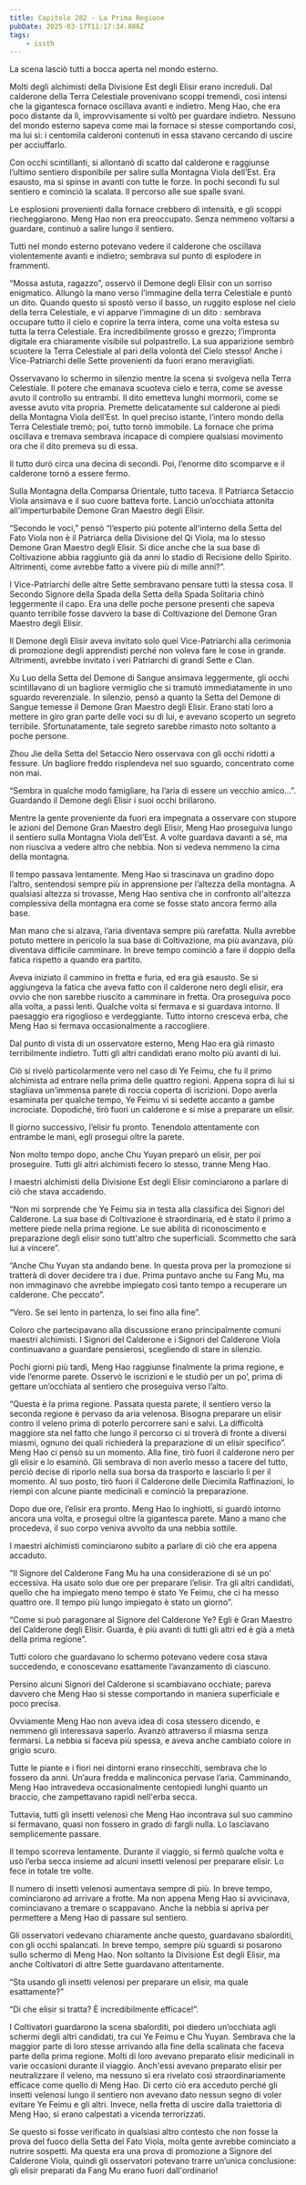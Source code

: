 ```yaml
---
title: Capitolo 282 - La Prima Regione
pubDate: 2025-03-17T11:17:34.886Z
tags:
    - issth
---
```



La scena lasciò tutti a bocca aperta nel mondo esterno.


Molti degli alchimisti della Divisione Est degli Elisir erano increduli. Dal calderone della Terra Celestiale provenivano scoppi tremendi, così intensi che la gigantesca fornace oscillava avanti e indietro. Meng Hao, che era poco distante da lì, improvvisamente si voltò per guardare indietro. Nessuno del mondo esterno sapeva come mai la fornace si stesse comportando così, ma lui sì: i centomila calderoni contenuti in essa stavano cercando di uscire per acciuffarlo.


Con occhi scintillanti, si allontanò di scatto dal calderone e raggiunse l’ultimo sentiero disponibile per salire sulla Montagna Viola dell’Est. Era esausto, ma si spinse in avanti con tutte le forze. In pochi secondi fu sul sentiero e cominciò la scalata. Il percorso alle sue spalle svanì.


Le esplosioni provenienti dalla fornace crebbero di intensità, e gli scoppi riecheggiarono. Meng Hao non era preoccupato. Senza nemmeno voltarsi a guardare, continuò a salire lungo il sentiero.


Tutti nel mondo esterno potevano vedere il calderone che oscillava violentemente avanti e indietro; sembrava sul punto di esplodere in frammenti.


“Mossa astuta, ragazzo”, osservò il Demone degli Elisir con un sorriso enigmatico. Allungò la mano verso l’immagine della terra Celestiale e puntò un dito. Quando questo si spostò verso il basso, un ruggito esplose nel cielo della terra Celestiale, e vi apparve l’immagine di un dito : sembrava occupare tutto il cielo e coprire la terra intera, come una volta estesa su tutta la terra Celestiale. Era incredibilmente grosso e grezzo; l’impronta digitale era chiaramente visibile sul polpastrello. La sua apparizione  sembrò scuotere la Terra Celestiale al pari della volontà del Cielo stesso! Anche i Vice-Patriarchi delle Sette provenienti da fuori erano meravigliati.


Osservavano lo schermo in silenzio mentre la scena si svolgeva nella Terra Celestiale. Il potere che emanava scuoteva cielo e terra, come se avesse avuto il controllo su entrambi. Il dito emetteva lunghi mormorii, come se avesse avuto vita propria. Premette delicatamente sul calderone ai piedi della Montagna Viola dell’Est. In quel preciso istante, l’intero mondo della Terra Celestiale tremò; poi, tutto tornò immobile. La fornace che prima oscillava e tremava sembrava incapace di compiere qualsiasi movimento ora che il dito premeva su di essa.


Il tutto durò circa una decina di secondi. Poi, l’enorme dito scomparve e il calderone tornò a essere fermo.


Sulla Montagna della Comparsa Orientale, tutto taceva. Il Patriarca Setaccio Viola ansimava e il suo cuore batteva forte. Lanciò un’occhiata attonita all'imperturbabile Demone Gran Maestro degli Elisir.


“Secondo le voci,” pensò “l’esperto più potente all'interno della Setta del Fato Viola non è il Patriarca della Divisione del Qi Viola, ma lo stesso Demone Gran Maestro degli Elisir. Si dice anche che la sua base di Coltivazione abbia raggiunto già da anni lo stadio di Recisione dello Spirito. Altrimenti, come avrebbe fatto a vivere più di mille anni?”.


I Vice-Patriarchi delle altre Sette sembravano pensare tutti la stessa cosa. Il Secondo Signore della Spada della Setta della Spada Solitaria chinò leggermente il capo. Era una delle poche persone presenti che sapeva quanto terribile fosse davvero la base di Coltivazione del Demone Gran Maestro degli Elisir.


Il Demone degli Elisir aveva invitato solo quei Vice-Patriarchi alla cerimonia di promozione degli apprendisti perché non voleva fare le cose in grande. Altrimenti, avrebbe invitato i veri Patriarchi di grandi Sette e Clan.


Xu Luo della Setta del Demone di Sangue ansimava leggermente, gli occhi scintillavano di un bagliore vermiglio che si tramutò immediatamente in uno sguardo reverenziale. In silenzio, pensò a quanto la Setta del Demone di Sangue temesse il Demone Gran Maestro degli Elisir. Erano stati loro a mettere in giro gran parte delle voci su di lui, e avevano scoperto un segreto terribile. Sfortunatamente, tale segreto sarebbe rimasto noto soltanto a poche persone.


Zhou Jie della Setta del Setaccio Nero osservava con gli occhi ridotti a fessure. Un bagliore freddo risplendeva nel suo sguardo, concentrato come non mai.


“Sembra in qualche modo famigliare, ha l’aria di essere un vecchio amico…”. Guardando il Demone degli Elisir i suoi occhi brillarono.


Mentre la gente proveniente da fuori era impegnata a osservare con stupore le azioni del Demone Gran Maestro degli Elisir, Meng Hao proseguiva lungo il sentiero sulla Montagna Viola dell’Est. A volte guardava davanti a sé, ma non riusciva a vedere altro che nebbia. Non si vedeva nemmeno la cima della montagna.


Il tempo passava lentamente. Meng Hao si trascinava un gradino dopo l’altro, sentendosi sempre più in apprensione per l’altezza della montagna. A qualsiasi altezza si trovasse, Meng Hao sentiva che in confronto all'altezza complessiva della montagna era come se fosse stato ancora fermo alla base.


Man mano che si alzava, l’aria diventava sempre più rarefatta. Nulla avrebbe potuto mettere in pericolo la sua base di Coltivazione, ma più avanzava, più diventava difficile camminare. In breve tempo cominciò a fare il doppio della fatica rispetto a quando era partito.


Aveva iniziato il cammino in fretta e furia, ed era già esausto. Se si aggiungeva la fatica che aveva fatto con il calderone nero degli elisir, era ovvio che non sarebbe riuscito a camminare in fretta. Ora proseguiva poco alla volta, a passi lenti. Qualche volta si fermava e si guardava intorno. Il paesaggio era rigoglioso e verdeggiante. Tutto intorno cresceva erba, che Meng Hao si fermava occasionalmente a raccogliere.


Dal punto di vista di un osservatore esterno, Meng Hao era già rimasto terribilmente indietro. Tutti gli altri candidati erano molto più avanti di lui.


Ciò si rivelò particolarmente vero nel caso di Ye Feimu, che fu il primo alchimista ad entrare nella prima delle quattro regioni. Appena sopra di lui si stagliava un’immensa parete di roccia coperta di iscrizioni.
Dopo averla esaminata per qualche tempo, Ye Feimu vi si sedette accanto a gambe incrociate.
Dopodiché, tirò fuori un calderone e si mise a preparare un elisir.


Il giorno successivo, l’elisir fu pronto. Tenendolo attentamente con entrambe le mani, egli proseguì oltre la parete.


Non molto tempo dopo, anche Chu Yuyan preparò un elisir, per poi proseguire. Tutti gli altri alchimisti fecero lo stesso, tranne Meng Hao.


I maestri alchimisti della Divisione Est degli Elisir cominciarono a parlare di ciò che stava accadendo.


“Non mi sorprende che Ye Feimu sia in testa alla classifica dei Signori del Calderone. La sua base di Coltivazione è straordinaria, ed è stato il primo a mettere piede nella prima regione. Le sue abilità di riconoscimento e preparazione degli elisir sono tutt'altro che superficiali. Scommetto che sarà lui a vincere”.


“Anche Chu Yuyan sta andando bene. In questa prova per la promozione si tratterà di dover decidere tra i due. Prima puntavo anche su Fang Mu, ma non immaginavo che avrebbe impiegato così tanto tempo a recuperare un calderone. Che peccato”.


“Vero. Se sei lento in partenza, lo sei fino alla fine”.


Coloro che partecipavano alla discussione erano principalmente comuni maestri alchimisti. I Signori del Calderone e i Signori del Calderone Viola continuavano a guardare pensierosi, scegliendo di stare in silenzio.


Pochi giorni più tardi, Meng Hao raggiunse finalmente la prima regione, e vide l’enorme parete. Osservò le iscrizioni e le studiò per un po’, prima di gettare un’occhiata al sentiero che proseguiva verso l’alto.


“Questa è la prima regione. Passata questa parete, il sentiero verso la seconda regione è pervaso da aria velenosa. Bisogna preparare un elisir contro il veleno prima di poterlo percorrere sani e salvi. La difficoltà maggiore sta nel fatto che lungo il percorso ci si troverà di fronte a diversi miasmi, ognuno dei quali richiederà la preparazione di un elisir specifico”. Meng Hao ci pensò su un momento. Alla fine, tirò fuori il calderone nero per gli elisir e lo esaminò. Gli sembrava di non averlo messo a tacere del tutto, perciò decise di riporlo nella sua borsa da trasporto e lasciarlo lì per il momento. Al suo posto, tirò fuori il Calderone delle Diecimila Raffinazioni, lo riempì con alcune piante medicinali e cominciò la preparazione.


Dopo due ore, l’elisir era pronto. Meng Hao lo inghiottì, si guardò intorno ancora una volta, e proseguì oltre la gigantesca parete. Mano a mano che procedeva, il suo corpo veniva avvolto da una nebbia sottile.


I maestri alchimisti cominciarono subito a parlare di ciò che era appena accaduto.


“Il Signore del Calderone Fang Mu ha una considerazione di sé un po’ eccessiva. Ha usato solo due ore per preparare l’elisir. Tra gli altri candidati, quello che ha impiegato meno tempo è stato Ye Feimu, che ci ha messo quattro ore. Il tempo più lungo impiegato è stato un giorno”.


“Come si può paragonare al Signore del Calderone Ye? Egli è Gran Maestro del Calderone degli Elisir. Guarda, è più avanti di tutti gli altri ed è già a metà della prima regione”.


Tutti coloro che guardavano lo schermo potevano vedere cosa stava succedendo, e conoscevano esattamente l’avanzamento di ciascuno.


Persino alcuni Signori del Calderone si scambiavano occhiate; pareva davvero che Meng Hao si stesse comportando in maniera superficiale e poco precisa.


Ovviamente Meng Hao non aveva idea di cosa stessero dicendo, e nemmeno gli interessava saperlo.
Avanzò attraverso il miasma senza fermarsi. La nebbia si faceva più spessa, e aveva anche cambiato colore in grigio scuro.


Tutte le piante e i fiori nei dintorni erano rinsecchiti, sembrava che lo fossero da anni. Un’aura fredda e malinconica pervase l’aria. Camminando, Meng Hao intravedeva occasionalmente centopiedi lunghi quanto un braccio, che zampettavano rapidi nell'erba secca.


Tuttavia, tutti gli insetti velenosi che Meng Hao incontrava sul suo cammino si fermavano, quasi non fossero in grado di fargli nulla. Lo lasciavano semplicemente passare.


Il tempo scorreva lentamente. Durante il viaggio, si fermò qualche volta e usò l’erba secca insieme ad alcuni insetti velenosi per preparare elisir. Lo fece in totale tre volte.


Il numero di insetti velenosi aumentava sempre di più. In breve tempo, cominciarono ad arrivare a frotte.
Ma non appena Meng Hao si avvicinava, cominciavano a tremare o scappavano. Anche la nebbia si apriva per permettere a Meng Hao di passare sul sentiero.


Gli osservatori vedevano chiaramente anche questo, guardavano sbalorditi, con gli occhi spalancati. In breve tempo, sempre più sguardi si posarono sullo schermo di Meng Hao. Non soltanto la Divisione Est degli Elisir, ma anche Coltivatori di altre Sette guardavano attentamente.


“Sta usando gli insetti velenosi per preparare un elisir, ma quale esattamente?”


“Di che elisir si tratta? È incredibilmente efficace!”.


I Coltivatori guardarono la scena sbalorditi, poi diedero un’occhiata agli schermi degli altri candidati, tra cui Ye Feimu e Chu Yuyan. Sembrava che la maggior parte di loro stesse arrivando alla fine della scalinata che faceva parte della prima regione. Molti di loro avevano preparato elisir medicinali in varie occasioni durante il viaggio. Anch'essi avevano preparato elisir per neutralizzare il veleno, ma nessuno si era rivelato così straordinariamente efficace come quello di Meng Hao. Di certo ciò era acceduto perché gli insetti velenosi lungo il sentiero non avevano dato nessun segno di voler evitare Ye Feimu e gli altri.
Invece, nella fretta di uscire dalla traiettoria di Meng Hao, si erano calpestati a vicenda terrorizzati.


Se questo si fosse verificato in qualsiasi altro contesto che non fosse la prova del fuoco della Setta del Fato Viola, molta gente avrebbe cominciato a nutrire sospetti. Ma questa era una prova di promozione a Signore del Calderone Viola, quindi gli osservatori potevano trarre un’unica conclusione: gli elisir preparati da Fang Mu erano fuori dall'ordinario!
                                


                                



